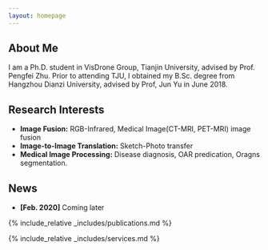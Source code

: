 ```yaml
---
layout: homepage
---
```


## About Me

I am a Ph.D. student in VisDrone Group, Tianjin University, advised by Prof. Pengfei Zhu.  Prior to attending TJU, I obtained my B.Sc. degree from Hangzhou Dianzi University, advised by Prof, Jun Yu in June 2018.

## Research Interests

- **Image Fusion:** RGB-Infrared, Medical Image(CT-MRI, PET-MRI) image fusion
- **Image-to-Image Translation:** Sketch-Photo transfer
- **Medical Image Processing:** Disease diagnosis, OAR predication, Oragns segmentation.
  
## News

- **[Feb. 2020]** Coming later


{% include_relative _includes/publications.md %}

{% include_relative _includes/services.md %}
